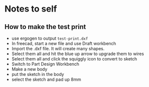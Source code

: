 # Notes to self

## How to make the test print

- use ergogen to output `test-print.dxf`
- In freecad, start a new file and use Draft workbench
- Import the .dxf file. It will create many shapes.
- Select them all and hit the blue up arrow to upgrade them to wires
- Select them all and click the squiggly icon to convert to sketch
- Switch to Part Design Workbench
- Make a new body
- put the sketch in the body
- select the sketch and pad up 8mm
